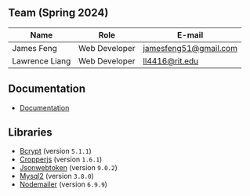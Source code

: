 ## Team (Spring 2024)
| Name                | Role           |  E-mail                |
|---------------------|----------------| -----------------------|
| James Feng          | Web Developer  | jamesfeng51@gmail.com  |
| Lawrence Liang      | Web Developer  | ll4416@rit.edu         |

## Documentation
- [Documentation](https://docs.google.com/document/d/1TDNj4w9Olk9Ka6Qygmvo0Ts_C8-Oey0fIXDDR9wXqXs/edit?usp=sharing)

## Libraries
- [Bcrypt](https://github.com/kelektiv/node.bcrypt.js) (version `5.1.1`)
- [Cropperjs](https://fengyuanchen.github.io/cropperjs/) (version `1.6.1`)
- [Jsonwebtoken](https://github.com/auth0/node-jsonwebtoken) (version `9.0.2`)
- [Mysql2](https://sidorares.github.io/node-mysql2/docs) (version `3.8.0`)
- [Nodemailer](https://nodemailer.com/) (version `6.9.9`)
